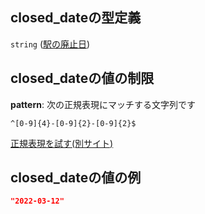 ## closed\_dateの型定義

`string` ([駅の廃止日](line_detail-properties-登録駅リスト-駅オブジェクト路線登録-properties-駅の廃止日.md))

## closed\_dateの値の制限

**pattern**: 次の正規表現にマッチする文字列です

```regexp
^[0-9]{4}-[0-9]{2}-[0-9]{2}$
```

[正規表現を試す(別サイト)](https://regexr.com/?expression=%5E%5B0-9%5D%7B4%7D-%5B0-9%5D%7B2%7D-%5B0-9%5D%7B2%7D%24 "try regular expression with regexr.com")

## closed\_dateの値の例

```json
"2022-03-12"
```
